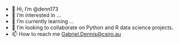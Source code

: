 - 👋 Hi, I’m @denn173
- 👀 I’m interested in ...
- 🌱 I’m currently learning ...
- 💞️ I’m looking to collaborate on Python and R data science projects.
- 📫 How to reach me Gabriel.Dennis@csiro.au

<!---
denn173/denn173 is a ✨ special ✨ repository because its `README.md` (this file) appears on your GitHub profile.
You can click the Preview link to take a look at your changes.
--->

